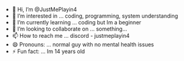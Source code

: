- 👋 Hi, I’m @JustMePlayin4
- 👀 I’m interested in ... coding, programming, system understanding
- 🌱 I’m currently learning ... coding but Im a beginner
- 💞️ I’m looking to collaborate on ... something...
- 📫 How to reach me ... discord - justmeplayin4
- 😄 Pronouns: ... normal guy with no mental health issues
- ⚡ Fun fact: ... Im 14 years old

<!---
JustMePlayin4/JustMePlayin4 is a ✨ special ✨ repository because its `README.md` (this file) appears on your GitHub profile.
You can click the Preview link to take a look at your changes.
--->

